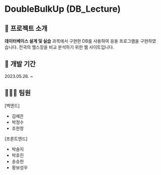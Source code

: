 # **DoubleBulkUp** (DB_Lecture)

## 📑 프로젝트 소개
**데이터베이스 설계 및 실습** 과목에서 구현한 DB를 사용하여 응용 프로그램을 구현하였습니다. 
전국의 헬스장을 비교 분석하기 위한 웹 사이트입니다. 

## 📆 **개발 기간**
2023.05.26. ~ 

## 🧑🏻‍💻 **팀원**
[백엔드]
+ 김예은
+ 박정수
+ 조한창

[프론트엔드]
+ 박솔지
+ 박호진
+ 송승헌
+ 황보성우
